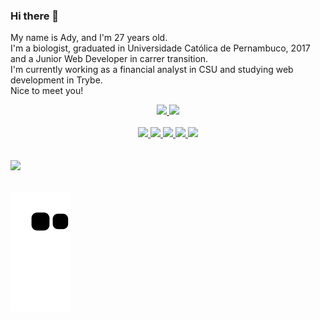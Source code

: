 ### Hi there 👋


  <p>
  My name is Ady, and I'm 27 years old. <br>
  I'm a biologist, graduated in Universidade Católica de Pernambuco, 2017 and a Junior Web Developer in carrer transition.<br>
  I'm currently working as a financial analyst in CSU and studying web development in Trybe.<br>
  Nice to meet you!
  </p>

<div align="center">
  <a href="https://github.com/adyluna">
  <img height="140em" src="https://github-readme-stats.vercel.app/api?username=adyluna&show_icons=true&theme=midnight-purple&include_all_commits=true&count_private=true"/>
  <img height="140em" src="https://github-readme-stats.vercel.app/api/top-langs/?username=adyluna&layout=compact&langs_count=7&theme=midnight-purple"/>
</div> <br>
  
  <div align="center">
    <img width='50px' src="https://cdn.jsdelivr.net/gh/devicons/devicon/icons/react/react-original.svg" />
    <img width='50px' src="https://cdn.jsdelivr.net/gh/devicons/devicon/icons/javascript/javascript-original.svg" />  
    <img width='50px' src="https://cdn.jsdelivr.net/gh/devicons/devicon/icons/html5/html5-original.svg" />
    <img width='50px' src="https://cdn.jsdelivr.net/gh/devicons/devicon/icons/css3/css3-original.svg" />
    <img width='50px' src="https://cdn.jsdelivr.net/gh/devicons/devicon/icons/python/python-original.svg" />
  </div>
  <br></br>
  <a href='https://www.linkedin.com/in/ady-leite/' target='_blank'><image src='https://img.shields.io/badge/LinkedIn-0077B5?style=for-the-badge&logo=linkedin&logoColor=white' target='_blank'></a>
  <br></br>
  
  ![Snake animation](https://github.com/adyluna/adyluna/blob/output/github-contribution-grid-snake.svg)
